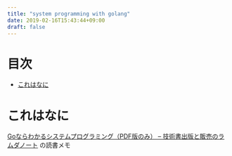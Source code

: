 ```yaml
---
title: "system programming with golang"
date: 2019-02-16T15:43:44+09:00
draft: false
---
```


# 目次
<!-- START doctoc generated TOC please keep comment here to allow auto update -->
<!-- DON'T EDIT THIS SECTION, INSTEAD RE-RUN doctoc TO UPDATE -->


- [これはなに](#%E3%81%93%E3%82%8C%E3%81%AF%E3%81%AA%E3%81%AB)

<!-- END doctoc generated TOC please keep comment here to allow auto update -->

# これはなに
[Goならわかるシステムプログラミング（PDF版のみ） – 技術書出版と販売のラムダノート](https://www.lambdanote.com/products/go-ebook?variant=21485241303124) の読書メモ

